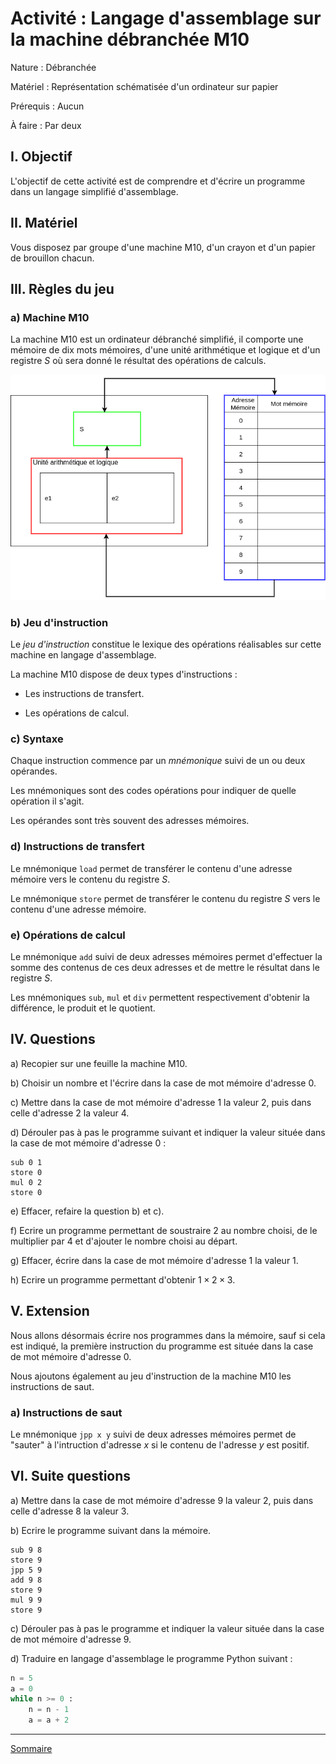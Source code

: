 # Activité : Langage d'assemblage sur la machine débranchée M10

Nature : Débranchée

Matériel : Représentation schématisée d'un ordinateur sur papier

Prérequis : Aucun

À faire : Par deux

## I. Objectif

L'objectif de cette activité est de comprendre et d'écrire un programme dans un langage simplifié d'assemblage.

## II. Matériel

Vous disposez par groupe d'une machine M10, d'un crayon et d'un papier de brouillon chacun.

## III. Règles du jeu

### a) Machine M10

La machine M10 est un ordinateur débranché simplifié, il comporte une mémoire de dix mots mémoires, d'une unité arithmétique et logique et d'un registre $S$ où sera donné le résultat des opérations de calculs.

![Machine M10](./img/M10.png)

### b) Jeu d'instruction

Le *jeu d'instruction* constitue le lexique des opérations réalisables sur cette machine en langage d'assemblage.

La machine M10 dispose de deux types d'instructions :

- Les instructions de transfert.

- Les opérations de calcul.

### c) Syntaxe

Chaque instruction commence par un *mnémonique* suivi de un ou deux opérandes.

Les mnémoniques sont des codes opérations pour indiquer de quelle opération il s'agit.

Les opérandes sont très souvent des adresses mémoires.

### d) Instructions de transfert

Le mnémonique `load` permet de transférer le contenu d'une adresse mémoire vers le contenu du registre $S$.

Le mnémonique `store` permet de transférer le contenu du registre $S$ vers le contenu d'une adresse mémoire.

### e) Opérations de calcul

Le mnémonique `add` suivi de deux adresses mémoires permet d'effectuer la somme des contenus de ces deux adresses et de mettre le résultat dans le registre $S$.

Les mnémoniques `sub`, `mul` et `div` permettent respectivement d'obtenir la différence, le produit et le quotient.

## IV. Questions

a) Recopier sur une feuille la machine M10.

b) Choisir un nombre et l'écrire dans la case de mot mémoire d'adresse $0$.

c) Mettre dans la case de mot mémoire d'adresse $1$ la valeur $2$, puis dans celle d'adresse $2$ la valeur $4$.

d) Dérouler pas à pas le programme suivant et indiquer la valeur située dans la case de mot mémoire d'adresse $0$ :

```x86
sub 0 1
store 0
mul 0 2
store 0 
```

e) Effacer, refaire la question b) et c).

f) Ecrire un programme permettant de soustraire $2$ au nombre choisi, de le multiplier par $4$ et d'ajouter le nombre choisi au départ.

g) Effacer, écrire dans la case de mot mémoire d'adresse $1$ la valeur $1$.

h) Ecrire un programme permettant d'obtenir $1\times 2\times 3$.

## V. Extension

Nous allons désormais écrire nos programmes dans la mémoire, sauf si cela est indiqué, la première instruction du programme est située dans la case de mot mémoire d'adresse $0$.

Nous ajoutons également au jeu d'instruction de la machine M10 les instructions de saut.

### a) Instructions de saut

Le mnémonique `jpp x y` suivi de deux adresses mémoires permet de "sauter" à l'intruction d'adresse $x$ si le contenu de l'adresse $y$ est positif.

## VI. Suite questions

a) Mettre dans la case de mot mémoire d'adresse $9$ la valeur $2$, puis dans celle d'adresse $8$ la valeur $3$.

b) Ecrire le programme suivant dans la mémoire.

```x86
sub 9 8
store 9
jpp 5 9
add 9 8
store 9
mul 9 9
store 9
```

c) Dérouler pas à pas le programme et indiquer la valeur située dans la case de mot mémoire d'adresse $9$.

d) Traduire en langage d'assemblage le programme Python suivant :

```python
n = 5
a = 0
while n >= 0 :
    n = n - 1
    a = a + 2
```

___________________

[Sommaire](./../../README.md)
